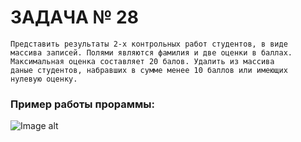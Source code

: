 # ЗАДАЧА № 28
    Представить результаты 2-х контрольных работ студентов, в виде
    массива записей. Полями являются фамилия и две оценки в баллах.
    Максимальная оценка составляет 20 балов. Удалить из массива
    даные студентов, набравших в сумме менее 10 баллов или имеющих
    нулевую оценку.

### Пример работы прораммы:
![Image alt](https://github.com/Polevochka/P_ZA_28/raw/master/img/lol.png)
